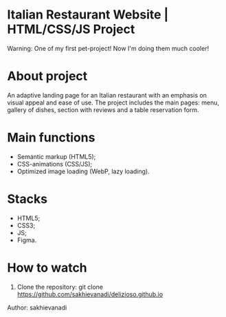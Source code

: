 # Italian Restaurant Website | HTML/CSS/JS Project

Warning: One of my first pet-project! Now I'm doing them much cooler!

# About project
An adaptive landing page for an Italian restaurant with an emphasis on visual appeal and ease of use. The project includes the main pages: menu, gallery of dishes, section with reviews and a table reservation form.

# Main functions
- Semantic markup (HTML5);
- CSS-animations (CSS/JS);
- Optimized image loading (WebP, lazy loading).

# Stacks
- HTML5;
- CSS3;
- JS;
- Figma.

# How to watch
1. Clone the repository:
 git clone https://github.com/sakhievanadi/delizioso.github.io

Author: sakhievanadi
